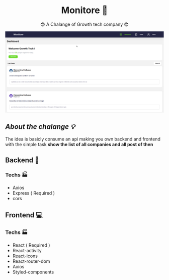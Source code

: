 <div align='center'>

# Monitore :satellite:

:sunglasses: A Chalange of Growth tech company :sunglasses:

<img src='./assets/Challenge.gif' />

</div>

## _About the chalange :bulb:_

The idea is basicly consume an api making you own backend and frontend with the simple task <b>show the list of all companies and all post of then</b>

## Backend :floppy_disk:

### Techs :factory:

- Axios
- Express ( Required )
- cors

## Frontend :computer:

### Techs :factory:

- React ( Required )
- React-activity
- React-icons
- React-router-dom
- Axios
- Styled-components
